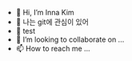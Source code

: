 - 👋 Hi, I’m Inna Kim
- 👀 나는 git에 관심이 있어
- 🌱 test
- 💞️ I’m looking to collaborate on ...
- 📫 How to reach me ...

<!---
innkim0908/innkim0908 is a ✨ special ✨ repository because its `README.md` (this file) appears on your GitHub profile.
You can click the Preview link to take a look at your changes.
--->
